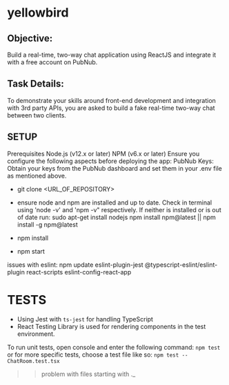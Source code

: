 # yellowbird


## Objective:
Build a real-time, two-way chat application using ReactJS and integrate it with a free account on PubNub.

## Task Details:
To demonstrate your skills around front-end development and integration with 3rd party APIs, you are asked to build a
fake real-time two-way chat between two clients.

## SETUP
Prerequisites
Node.js (v12.x or later)
NPM (v6.x or later)
Ensure you configure the following aspects before deploying the app:
PubNub Keys: Obtain your keys from the PubNub dashboard and set them in your .env file as mentioned above.

- git clone <URL_OF_REPOSITORY>
- ensure node and npm are installed and up to date.  Check in terminal using 'node -v' and 'npm -v" respectively.  If neither is installed or is out of date run:
sudo apt-get install nodejs
npm install npm@latest || npm install -g npm@latest    

- npm install
- npm start


issues with eslint:
npm update eslint-plugin-jest @typescript-eslint/eslint-plugin react-scripts eslint-config-react-app


# TESTS
- Using Jest with `ts-jest` for handling TypeScript
- React Testing Library is used for rendering components in the test environment.

To run unit tests, open console and enter the following command:
```npm test```
or for more specific tests, choose a test file like so:
```npm test -- ChatRoom.test.tsx```

>> problem with files starting with ._